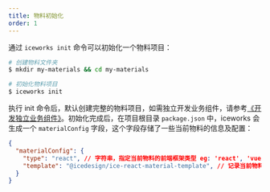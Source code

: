 ```yaml
---
title: 物料初始化
order: 1
---
```


通过 `iceworks init` 命令可以初始化一个物料项目：

```bash
# 创建物料文件夹
$ mkdir my-materials && cd my-materials

# 初始化物料项目
$ iceworks init
```

执行 init 命令后，默认创建完整的物料项目，如需独立开发业务组件，请参考[《开发独立业务组件》](/docs/materials/reference/dev.md)。初始化完成后，在项目根目录 `package.json` 中，iceworks 会生成一个 `materialConfig` 字段，这个字段存储了一些当前物料的信息及配置：

```json
{
  "materialConfig": {
    "type": "react", // 字符串，指定当前物料的前端框架类型 eg: 'react', 'vue', 'angular'，请勿随意更改
    "template": "@icedesign/ice-react-material-template", // 记录当前物料初始化时的物料模版，当添加物料时，将依赖这个值获取物料模版，请勿随意更改
  }
}
```
